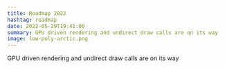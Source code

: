 ```yaml
---
title: Roadmap 2022
hashtag: roadmap
date: 2022-05-29T19:41:00
summary: GPU driven rendering and undirect draw calls are on its way
image: low-poly-arctic.png
---
```


GPU driven rendering and undirect draw calls are on its way